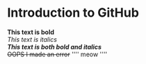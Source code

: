 # Introduction to GitHub
**This text is bold**\
*This text is italics*\
***This text is both bold and italics***\
~~OOPS I made an error~~
''''
meow
''''
